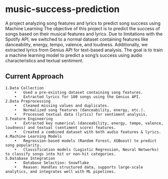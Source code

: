 # music-success-prediction
A project analyzing song features and lyrics to predict song success using Machine Learning
The objective of this project is to predict the success of songs based on their musical features and lyrics. Due to limitations with the Spotify API, we switched to a normal dataset containing features like danceability, energy, tempo, valence, and loudness. Additionally, we extracted lyrics from Genius API for text-based analysis. The goal is to train a machine learning model to predict a song’s success using audio characteristics and textual sentiment.

## Current Approach
	1.Data Collection
	    •	Used a pre-existing dataset containing song features.
	    •	Extracted lyrics for 100 songs using the Genius API.
	2.Data Preprocessing
	    •	Cleaned missing values and duplicates.
	    •	Normalized song features (danceability, energy, etc.).
	    •	Processed textual data (lyrics) for sentiment analysis.
	3.Feature Engineering
	    •	Extracted key numerical (danceability, energy, tempo, valence, loudness) and textual (sentiment score) features.
	    •	Created a combined dataset with both audio features & lyrics.
	4.Machine Learning Models
	    •	Regression-based models (Random Forest, XGBoost) to predict song popularity.
	    •	Classification models (Logistic Regression, Neural Networks) to classify songs into hit or non-hit categories.
	5.Database Integration
	    •	Database Selection: Snowflake
	    •	Reason: Handles structured data, supports large-scale analytics, and integrates well with ML pipelines.
